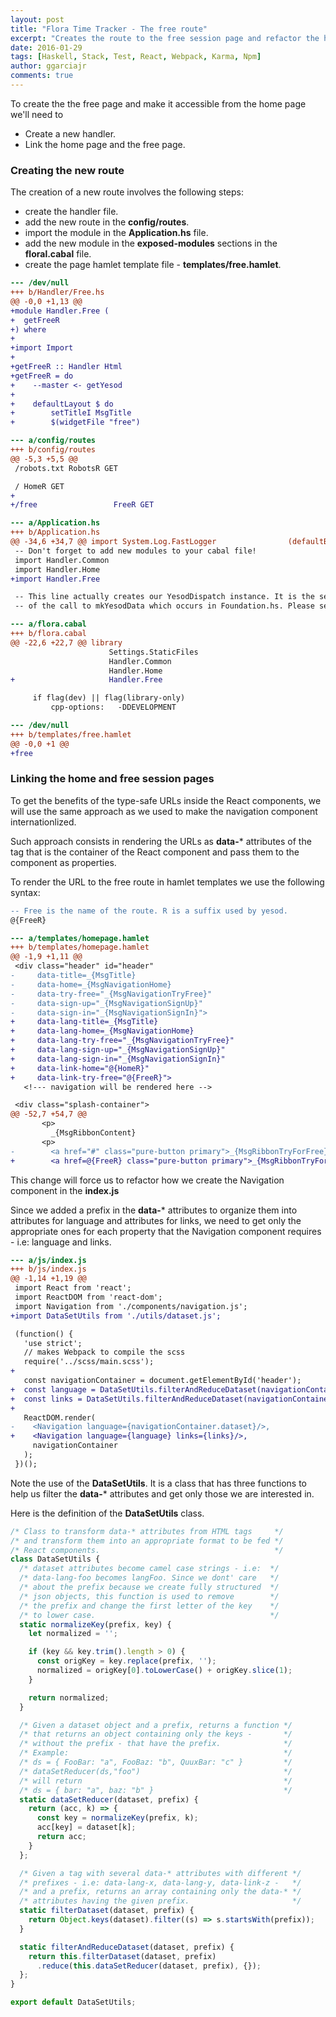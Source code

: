 ```yaml
---
layout: post
title: "Flora Time Tracker - The free route"
excerpt: "Creates the route to the free session page and refactor the home page."
date: 2016-01-29
tags: [Haskell, Stack, Test, React, Webpack, Karma, Npm]
author: ggarciajr
comments: true
---
```


To create the the free page and make it accessible from the home page we'll need to

* Create a new handler.
* Link the home page and the free page.

### Creating the new route

The creation of a new route involves the following steps:

* create the handler file.
* add the new route in the **config/routes**.
* import the module in the **Application.hs** file.
* add the new module in the **exposed-modules** sections in the **floral.cabal** file.
* create the page hamlet template file - **templates/free.hamlet**.

```diff
--- /dev/null
+++ b/Handler/Free.hs
@@ -0,0 +1,13 @@
+module Handler.Free (
+  getFreeR
+) where
+
+import Import
+
+getFreeR :: Handler Html
+getFreeR = do
+    --master <- getYesod
+
+    defaultLayout $ do
+        setTitleI MsgTitle
+        $(widgetFile "free")

```

```diff
--- a/config/routes
+++ b/config/routes
@@ -5,3 +5,5 @@
 /robots.txt RobotsR GET

 / HomeR GET
+
+/free                 FreeR GET
```

```diff
--- a/Application.hs
+++ b/Application.hs
@@ -34,6 +34,7 @@ import System.Log.FastLogger                (defaultBufSize, newStdoutLoggerSet,
 -- Don't forget to add new modules to your cabal file!
 import Handler.Common
 import Handler.Home
+import Handler.Free

 -- This line actually creates our YesodDispatch instance. It is the second half
 -- of the call to mkYesodData which occurs in Foundation.hs. Please see the
```

```diff
--- a/flora.cabal
+++ b/flora.cabal
@@ -22,6 +22,7 @@ library
                      Settings.StaticFiles
                      Handler.Common
                      Handler.Home
+                     Handler.Free

     if flag(dev) || flag(library-only)
         cpp-options:   -DDEVELOPMENT
```

```diff
--- /dev/null
+++ b/templates/free.hamlet
@@ -0,0 +1 @@
+free
```

### Linking the home and free session pages

To get the benefits of the type-safe URLs inside the React components, we will use the same approach as we used to make the navigation component internationlized.

Such approach consists in rendering the URLs as **data-*** attributes of the tag that is the container of the React component and pass them to the component as properties.

To render the URL to the free route in hamlet templates we use the following syntax:

```diff
-- Free is the name of the route. R is a suffix used by yesod.
@{FreeR}
```

```diff
--- a/templates/homepage.hamlet
+++ b/templates/homepage.hamlet
@@ -1,9 +1,11 @@
 <div class="header" id="header"
-     data-title=_{MsgTitle}
-     data-home=_{MsgNavigationHome}
-     data-try-free="_{MsgNavigationTryFree}"
-     data-sign-up="_{MsgNavigationSignUp}"
-     data-sign-in="_{MsgNavigationSignIn}">
+     data-lang-title=_{MsgTitle}
+     data-lang-home=_{MsgNavigationHome}
+     data-lang-try-free="_{MsgNavigationTryFree}"
+     data-lang-sign-up="_{MsgNavigationSignUp}"
+     data-lang-sign-in="_{MsgNavigationSignIn}"
+     data-link-home="@{HomeR}"
+     data-link-try-free="@{FreeR}">
   <!--- navigation will be rendered here -->

 <div class="splash-container">
@@ -52,7 +54,7 @@
       <p>
         _{MsgRibbonContent}
       <p>
-        <a href="#" class="pure-button primary">_{MsgRibbonTryForFree}
+        <a href=@{FreeR} class="pure-button primary">_{MsgRibbonTryForFree}
```

This change will force us to refactor how we create the Navigation component in the **index.js**

Since we added a prefix in the **data-*** attributes to organize them into attributes for language and attributes for links, we need to get only the
appropriate ones for each property that the Navigation component requires - i.e: language and links.

```diff
--- a/js/index.js
+++ b/js/index.js
@@ -1,14 +1,19 @@
 import React from 'react';
 import ReactDOM from 'react-dom';
 import Navigation from './components/navigation.js';
+import DataSetUtils from './utils/dataset.js';

 (function() {
   'use strict';
   // makes Webpack to compile the scss
   require('../scss/main.scss');
+
   const navigationContainer = document.getElementById('header');
+  const language = DataSetUtils.filterAndReduceDataset(navigationContainer.dataset, "lang");
+  const links = DataSetUtils.filterAndReduceDataset(navigationContainer.dataset, "link");
+
   ReactDOM.render(
-    <Navigation language={navigationContainer.dataset}/>,
+    <Navigation language={language} links={links}/>,
     navigationContainer
   );
 })();
```

Note the use of the **DataSetUtils**. It is a class that has three functions to help us filter the **data-*** attributes and get only those we are interested in.

Here is the definition of the **DataSetUtils** class.

```javascript
/* Class to transform data-* attributes from HTML tags     */
/* and transform them into an appropriate format to be fed */
/* React components.                                       */
class DataSetUtils {
  /* dataset attributes become camel case strings - i.e:  */
  /* data-lang-foo becomes langFoo. Since we dont' care   */
  /* about the prefix because we create fully structured  */
  /* json objects, this function is used to remove        */
  /* the prefix and change the first letter of the key    */
  /* to lower case.                                       */
  static normalizeKey(prefix, key) {
    let normalized = '';

    if (key && key.trim().length > 0) {
      const origKey = key.replace(prefix, '');
      normalized = origKey[0].toLowerCase() + origKey.slice(1);
    }

    return normalized;
  }

  /* Given a dataset object and a prefix, returns a function */
  /* that returns an object containing only the keys -       */
  /* without the prefix - that have the prefix.              */
  /* Example:                                                */
  /* ds = { FooBar: "a", FooBaz: "b", QuuxBar: "c" }         */
  /* dataSetReducer(ds,"foo")                                */
  /* will return                                             */
  /* ds = { bar: "a", baz: "b" }                             */
  static dataSetReducer(dataset, prefix) {
    return (acc, k) => {
      const key = normalizeKey(prefix, k);
      acc[key] = dataset[k];
      return acc;
    }
  };

  /* Given a tag with several data-* attributes with different */
  /* prefixes - i.e: data-lang-x, data-lang-y, data-link-z -   */
  /* and a prefix, returns an array containing only the data-* */
  /* attributes having the given prefix.                       */
  static filterDataset(dataset, prefix) {
    return Object.keys(dataset).filter((s) => s.startsWith(prefix));
  }

  static filterAndReduceDataset(dataset, prefix) {
    return this.filterDataset(dataset, prefix)
      .reduce(this.dataSetReducer(dataset, prefix), {});
  };
}

export default DataSetUtils;
```
